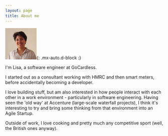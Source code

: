 ```yaml
---
layout: page
title: About me
---
```


<img src="/assets/img/headshot.jpg" width="100px" height="100px">{: .mx-auto.d-block :}



I'm Lisa, a software engineer at GoCardless.

I started out as a consultant working with HMRC and then smart meters, before accidentally becoming a developer.

I love building stuff, but am also interested in how people interact with each other in a work environment - particularly in software engineering.
Having seen the 'old way' at Accenture (large-scale waterfall projects), I think it's interesting to try and bring some thinking from that 
environment into an Agile Startup.

Outside of work, I love cooking and pretty much any competitive sport (well, the British ones anyway).
